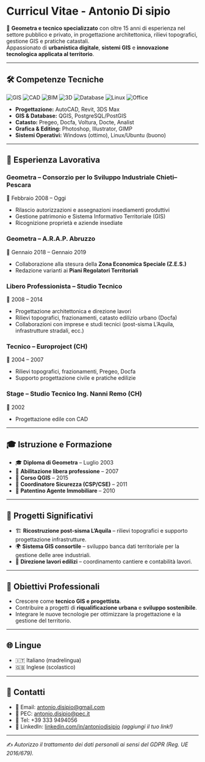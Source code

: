 # Curricul Vitae - Antonio Di sipio

🎯 **Geometra e tecnico specializzato** con oltre 15 anni di esperienza nel settore pubblico e privato, in progettazione architettonica, rilievi topografici, gestione GIS e pratiche catastali.  
Appassionato di **urbanistica digitale**, **sistemi GIS** e **innovazione tecnologica applicata al territorio**.

---

## 🛠️ Competenze Tecniche
![GIS](https://img.shields.io/badge/GIS-QGIS-blue?logo=qgis)
![CAD](https://img.shields.io/badge/CAD-AutoCAD-red?logo=autodesk)
![BIM](https://img.shields.io/badge/BIM-Revit-orange?logo=autodesk)
![3D](https://img.shields.io/badge/3D-3dsMax-lightgrey?logo=autodesk)
![Database](https://img.shields.io/badge/DB-PostgreSQL-blue?logo=postgresql)
![Linux](https://img.shields.io/badge/Linux-Ubuntu-green?logo=ubuntu)
![Office](https://img.shields.io/badge/MS%20Office-Excel%20%7C%20Word%20%7C%20Outlook-yellow?logo=microsoft)

- **Progettazione:** AutoCAD, Revit, 3DS Max  
- **GIS & Database:** QGIS, PostgreSQL/PostGIS  
- **Catasto:** Pregeo, Docfa, Voltura, Docte, Analist  
- **Grafica & Editing:** Photoshop, Illustrator, GIMP  
- **Sistemi Operativi:** Windows (ottimo), Linux/Ubuntu (buono)  

---

## 💼 Esperienza Lavorativa

### Geometra – Consorzio per lo Sviluppo Industriale Chieti–Pescara  
📅 Febbraio 2008 – Oggi  
- Rilascio autorizzazioni e assegnazioni insediamenti produttivi  
- Gestione patrimonio e Sistema Informativo Territoriale (GIS)  
- Ricognizione proprietà e aziende insediate  

### Geometra – A.R.A.P. Abruzzo  
📅 Gennaio 2018 – Gennaio 2019  
- Collaborazione alla stesura della **Zona Economica Speciale (Z.E.S.)**  
- Redazione varianti ai **Piani Regolatori Territoriali**  

### Libero Professionista – Studio Tecnico  
📅 2008 – 2014  
- Progettazione architettonica e direzione lavori  
- Rilievi topografici, frazionamenti, catasto edilizio urbano (Docfa)  
- Collaborazioni con imprese e studi tecnici (post-sisma L’Aquila, infrastrutture stradali, ecc.)  

### Tecnico – Europroject (CH)  
📅 2004 – 2007  
- Rilievi topografici, frazionamenti, Pregeo, Docfa  
- Supporto progettazione civile e pratiche edilizie  

### Stage – Studio Tecnico Ing. Nanni Remo (CH)  
📅 2002  
- Progettazione edile con CAD  

---

## 🎓 Istruzione e Formazione
- 🎓 **Diploma di Geometra** – Luglio 2003  
- 📜 **Abilitazione libera professione** – 2007  
- 📜 **Corso QGIS** – 2015  
- 📜 **Coordinatore Sicurezza (CSP/CSE)** – 2011  
- 📜 **Patentino Agente Immobiliare** – 2010  

---

## 🚀 Progetti Significativi
- 🏗️ **Ricostruzione post-sisma L’Aquila** – rilievi topografici e supporto progettazione infrastrutture.  
- 🌍 **Sistema GIS consortile** – sviluppo banca dati territoriale per la gestione delle aree industriali.  
- 🚧 **Direzione lavori edilizi** – coordinamento cantiere e contabilità lavori.  

---

## 🎯 Obiettivi Professionali
- Crescere come **tecnico GIS e progettista**.  
- Contribuire a progetti di **riqualificazione urbana** e **sviluppo sostenibile**.  
- Integrare le nuove tecnologie per ottimizzare la progettazione e la gestione del territorio.  

---

## 🌐 Lingue
- 🇮🇹 Italiano (madrelingua)  
- 🇬🇧 Inglese (scolastico)  

---

## 📍 Contatti
- 📧 Email: [antonio.disipio@gmail.com](mailto:antonio.disipio@gmail.com)  
- 🔗 PEC: [antonio.disipio@pec.it](mailto:antonio.disipio@pec.it)  
- 📱 Tel: +39 333 9494056  
- 💼 LinkedIn: [linkedin.com/in/antoniodisipio](https://www.linkedin.com) *(aggiungi il tuo link!)*  

---

✍️ *Autorizzo il trattamento dei dati personali ai sensi del GDPR (Reg. UE 2016/679).*  
